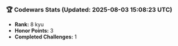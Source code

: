 ### 🏆 Codewars Stats (Updated: 2025-08-03 15:08:23 UTC)

- **Rank:** 8 kyu
- **Honor Points:** 3
- **Completed Challenges:** 1
